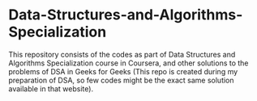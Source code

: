 # Data-Structures-and-Algorithms-Specialization
This repository consists of the codes as part of Data Structures and Algorithms Specialization course in Coursera, and other solutions to the problems of DSA in Geeks for Geeks (This repo is created during my preparation of DSA, so few codes might be the exact same solution available in that website).
